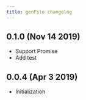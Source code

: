 ```yaml
---
title: genFile changelog
---
```


## 0.1.0 (Nov 14 2019)

* Support Promise
* Add test

## 0.0.4 (Apr 3 2019)

* Initialization
